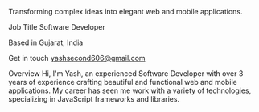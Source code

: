 Transforming complex ideas into elegant web and mobile applications.

Job Title
Software Developer

Based in
Gujarat, India

Get in touch
yashsecond606@gmail.com


Overview
Hi, I'm Yash, an experienced Software Developer with over 3 years of experience crafting beautiful and functional web and mobile applications. My career has seen me work with a variety of technologies, specializing in JavaScript frameworks and libraries.

